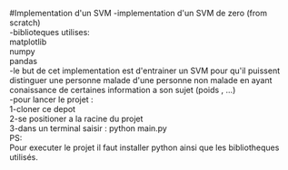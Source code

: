 #Implementation d'un SVM
-implementation d'un SVM de zero (from scratch)   
-biblioteques utilises:  
  matplotlib     
  numpy  
  pandas  
-le but de cet implementation est d'entrainer un SVM pour qu'il puissent distinguer une personne malade d'une personne non malade en ayant conaissance de certaines information a son sujet (poids , ...)  
-pour lancer le projet :  
  1-cloner ce depot  
  2-se positioner a la racine du projet  
  3-dans un terminal saisir : python main.py  
PS:  
Pour executer le projet il faut installer python ainsi que les bibliotheques utilisés.  
